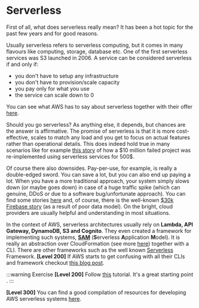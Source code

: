 # Serverless

First of all, what does serverless really mean? It has been a hot topic for the past few years and for good reasons.

Usually serverless refers to serverless computing, but it comes in many flavours like computing, storage, database etc. One of the first serverless services was S3 launched in 2006. A service can be considered serverless if and only if:

- you don't have to setup any infrastructure
- you don't have to provision/scale capacity
- you pay only for what you use
- the service can scale down to 0

You can see what AWS has to say about serverless together with their offer [here](https://aws.amazon.com/serverless/).

Should you go serverless? As anything else, it depends, but chances are the answer is affirmative.
The promise of serverless is that it is more cost-effective, scales to match any load and you get to focus on actual features rather than operational details. This does indeed hold true in many scenarios like for example [this story](https://www.serverless.com/blog/building-a-better-australian-census-site) of how a $10 million failed project was re-implemented using serverless services for 500\$.

Of course there also downsides. Pay-per-use, for example, is really a double-edged sword. You can save a lot, but you can also end up paying a lot. When you have a more traditional approach, your system simply slows down (or maybe goes down) in case of a huge traffic spike (which can genuine, DDoS or due to a software bug/unfortunate approach). You can find some stories [here](https://github.com/cristim/serverless-failure-stories) and, of course, there is the well-known [\$30k Firebase story](https://hackernoon.com/how-we-spent-30k-usd-in-firebase-in-less-than-72-hours-307490bd24d) (as a result of poor data model). On the bright, cloud providers are usually helpful and understanding in most situations.

In the context of AWS, serverless architectures usually rely on **Lambda, API Gateway, DynamoDB, S3 and Cognito**. They even created a framework for implementing such systems, [**SAM**](https://aws.amazon.com/serverless/sam/) (**S**erverless **A**pplication **M**odel). It is really an abstraction over CloudFormation (see more [here](https://docs.aws.amazon.com/serverless-application-model/latest/developerguide/sam-specification.html)) together with a CLI. There are other frameworks such as the well known [Serverless](https://www.serverless.com/) Framework. **[Level 200]** If AWS starts to get confusing with all their CLIs and framework checkout [this blog post](https://www.devalias.net/devalias/2018/09/15/forming-serverless-clouds-aws-cloudformation-sam-cdk-amplify/).

:::warning Exercise
**[Level 200]** Follow [this](https://aws.amazon.com/getting-started/hands-on/build-serverless-web-app-lambda-apigateway-s3-dynamodb-cognito/) tutorial. It's a great starting point
.
:::

**[Level 300]** You can find a good compilation of resources for developing AWS serverless systems [here](https://aws.amazon.com/blogs/architecture/ten-things-serverless-architects-should-know/).
